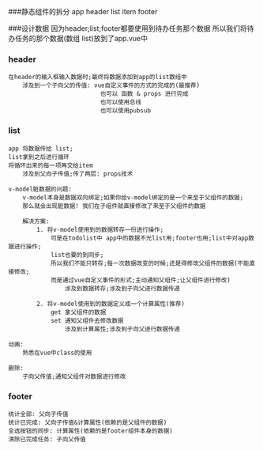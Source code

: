 ###静态组件的拆分
    app
        header
        list
            item
        footer

###设计数据
    因为header;list;footer都要使用到待办任务那个数据
    所以我们将待办任务的那个数据(数组 list)放到了app.vue中

### header
    在header的输入框输入数据时;最终将数据添加到app的list数组中
        涉及到一个子向父的传值: vue自定义事件的方式的完成的(最推荐)
                              也可以 函数 & props 进行完成
                              也可以使用总线
                              也可以使用pubsub

### list
    app 将数据传给 list;
    list拿到之后进行循环
    将循环出来的每一项再交给item
        涉及到父向子传值;传了两层: props技术

    v-model脏数据的问题:
        v-model本身是数据双向绑定;如果你给v-model绑定的是一个来至于父组件的数据;
        那么就会出现脏数据! 我们在子组件就直接修改了来至于父组件的数据

        解决方案:
            1. 将v-model使用到的数据转存一份进行操作;
                可是在todolist中 app中的数据不光list用;footer也用;list中对app数据进行操作;
                list也要的到同步;
                所以我们不能只转存;每一次数据改变的时候;还是得修改父组件的数据(不能直接修改;
                而是通过vue自定义事件的形式;主动通知父组件;让父组件进行修改)
                    涉及到数据转存;涉及到子向父进行数据传递

            2. 将v-model使用到的数据定义成一个计算属性(推荐)
                get 拿父组件的数据
                set 通知父组件去修改数据
                    涉及到计算属性;涉及到子向父进行数据传递

    动画:
        熟悉在vue中class的使用

    删除:
        子向父传值;通知父组件对数据进行修改


### footer
    统计全部: 父向子传值
    统计已完成: 父向子传值&计算属性(依赖的是父组件的数据)
    全选按钮的同步: 计算属性(依赖的是footer组件本身的数据)
    清除已完成任务: 子向父传值